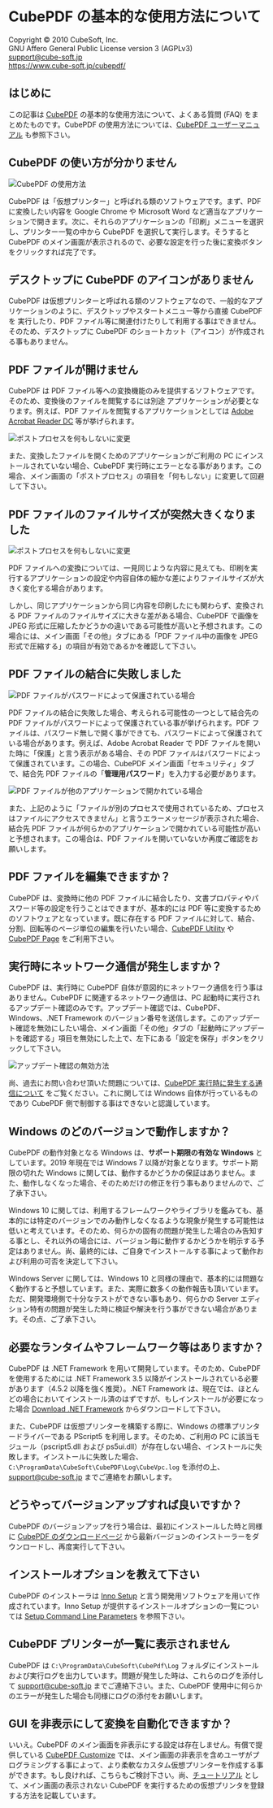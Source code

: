 CubePDF の基本的な使用方法について
====

Copyright © 2010 CubeSoft, Inc.  
GNU Affero General Public License version 3 (AGPLv3)  
support@cube-soft.jp  
https://www.cube-soft.jp/cubepdf/

## はじめに

この記事は [CubePDF](https://www.cube-soft.jp/cubepdf/) の基本的な使用方法について、よくある質問 (FAQ) をまとめたものです。CubePDF の使用方法については、[CubePDF ユーザーマニュアル](https://docs.cube-soft.jp/entry/cubepdf) も参照下さい。

## CubePDF の使い方が分かりません

![CubePDF の使用方法](https://github.com/cube-soft/Cube.Pdf/blob/master/Applications/Converter/Assets/01.ja.png?raw=true)

CubePDF は「仮想プリンター」と呼ばれる類のソフトウェアです。まず、PDF に変換したい内容を Google Chrome や Microsoft Word など適当なアプリケーションで開きます。次に、それらのアプリケーションの「印刷」メニューを選択し、プリンター一覧の中から CubePDF を選択して実行します。そうすると CubePDF のメイン画面が表示されるので、必要な設定を行った後に変換ボタンをクリックすれば完了です。

## デスクトップに CubePDF のアイコンがありません

CubePDF は仮想プリンターと呼ばれる類のソフトウェアなので、一般的なアプリケーションのように、デスクトップやスタートメニュー等から直接 CubePDF を 実行したり、PDF ファイル等に関連付けたりして利用する事はできません。そのため、デスクトップに CubePDF のショートカット（アイコン）が作成される事もありません。

## PDF ファイルが開けません

CubePDF は PDF ファイル等への変換機能のみを提供するソフトウェアです。そのため、変換後のファイルを閲覧するには別途
アプリケーションが必要となります。例えば、PDF ファイルを閲覧するアプリケーションとしては
[Adobe Acrobat Reader DC](https://get.adobe.com/jp/reader/) 等が挙げられます。

![ポストプロセスを何もしないに変更](https://github.com/cube-soft/Cube.Pdf/blob/master/Applications/Converter/Assets/Question.01.ja.png?raw=true)

また、変換したファイルを開くためのアプリケーションがご利用の PC にインストールされていない場合、CubePDF 実行時にエラーとなる事があります。この場合、メイン画面の「ポストプロセス」の項目を「何もしない」に変更して回避して下さい。

## PDF ファイルのファイルサイズが突然大きくなりました

![ポストプロセスを何もしないに変更](https://github.com/cube-soft/Cube.Pdf/blob/master/Applications/Converter/Assets/Question.03.ja.png?raw=true)

PDF ファイルへの変換については、一見同じような内容に見えても、印刷を実行するアプリケーションの設定や内容自体の細かな差によりファイルサイズが大きく変化する場合があります。

しかし、同じアプリケーションから同じ内容を印刷したにも関わらず、変換される PDF ファイルのファイルサイズに大きな差がある場合、CubePDF で画像を JPEG 形式に圧縮したかどうかの違いである可能性が高いと予想されます。この場合には、メイン画面「その他」タブにある「PDF ファイル中の画像を JPEG 形式で圧縮する」の項目が有効であるかを確認して下さい。

## PDF ファイルの結合に失敗しました

![PDF ファイルがパスワードによって保護されている場合](https://github.com/cube-soft/Cube.Pdf/blob/master/Applications/Converter/Assets/Question.04.ja.png?raw=true)

PDF ファイルの結合に失敗した場合、考えられる可能性の一つとして結合先の PDF ファイルがパスワードによって保護されている事が挙げられます。PDF ファイルは、パスワード無しで開く事ができても、パスワードによって保護されている場合があります。例えば、Adobe Acrobat Reader で PDF ファイルを開いた時に「保護」と言う表示がある場合、その PDF ファイルはパスワードによって保護されています。この場合、CubePDF メイン画面「セキュリティ」タブで、結合先 PDF ファイルの「**管理用パスワード**」を入力する必要があります。

![PDF ファイルが他のアプリケーションで開かれている場合](https://github.com/cube-soft/Cube.Pdf/blob/master/Applications/Converter/Assets/Question.05.ja.png?raw=true)

また、上記のように「ファイルが別のプロセスで使用されているため、プロセスはファイルにアクセスできません」と言うエラーメッセージが表示された場合、結合先 PDF ファイルが何らかのアプリケーションで開かれている可能性が高いと予想されます。この場合は、PDF ファイルを開いていないか再度ご確認をお願いします。

## PDF ファイルを編集できますか？

CubePDF は、変換時に他の PDF ファイルに結合したり、文書プロパティやパスワード等の設定を行うことはできますが、基本的には PDF 等に変換するためのソフトウェアとなっています。既に存在する PDF ファイルに対して、結合、分割、回転等のページ単位の編集を行いたい場合、[CubePDF Utility](https://www.cube-soft.jp/cubepdfutility/) や [CubePDF Page](https://www.cube-soft.jp/cubepdfpage/) をご利用下さい。

## 実行時にネットワーク通信が発生しますか？

CubePDF は、実行時に CubePDF 自体が意図的にネットワーク通信を行う事はありません。CubePDF に関連するネットワーク通信は、PC 起動時に実行されるアップデート確認のみです。アップデート確認では、CubePDF、Windows、.NET Framework のバージョン番号を送信します。このアップデート確認を無効にしたい場合、メイン画面「その他」タブの「起動時にアップデートを確認する」項目を無効にした上で、左下にある「設定を保存」ボタンをクリックして下さい。

![アップデート確認の無効方法](https://github.com/cube-soft/Cube.Pdf/blob/master/Applications/Converter/Assets/Question.02.ja.png?raw=true)

尚、過去にお問い合わせ頂いた問題については、[CubePDF 実行時に発生する通信について](https://clown.cube-soft.jp/entry/2011/10/26/upnp) をご覧ください。これに関しては Windows 自体が行っているものであり CubePDF 側で制御する事はできないと認識しています。

## Windows のどのバージョンで動作しますか？

CubePDF の動作対象となる Windows は、**サポート期限の有効な Windows** としています。2019 年現在では Windows 7 以降が対象となります。サポート期限の切れた Windows に関しては、動作するかどうかの保証はありません。また、動作しなくなった場合、そのためだけの修正を行う事もありませんので、ご了承下さい。

Windows 10 に関しては、利用するフレームワークやライブラリを鑑みても、基本的には特定のバージョンでのみ動作しなくなるような現象が発生する可能性は低いと考えています。そのため、何らかの固有の問題が発生した場合のみ告知する事とし、それ以外の場合には、バージョン毎に動作するかどうかを明示する予定はありません。尚、最終的には、ご自身でインストールする事によって動作および利用の可否を決定して下さい。

Windows Server に関しては、Windows 10 と同様の理由で、基本的には問題なく動作すると予想しています。また、実際に数多くの動作報告も頂いています。ただ、開発環境側で十分なテストができない事もあり、何らかの Server エディション特有の問題が発生した時に検証や解決を行う事ができない場合があります。その点、ご了承下さい。

## 必要なランタイムやフレームワーク等はありますか？

CubePDF は .NET Framework を用いて開発しています。そのため、CubePDF を使用するためには .NET Framework 3.5 以降がインストールされている必要があります（4.5.2 以降を強く推奨）。.NET Framework は、現在では、ほとんどの場合においてインストール済のはずですが、もしインストールが必要になった場合 [Download .NET Framework](https://dotnet.microsoft.com/download/dotnet-framework) からダウンロードして下さい。

また、CubePDF は仮想プリンターを構築する際に、Windows の標準プリンタードライバーである PScript5 を利用します。そのため、ご利用の PC に該当モジュール（pscript5.dll および ps5ui.dll）が存在しない場合、インストールに失敗します。インストールに失敗した場合、```C:\ProgramData\CubeSoft\CubePDF\Log\CubeVpc.log``` を添付の上、support@cube-soft.jp までご連絡をお願いします。

## どうやってバージョンアップすれば良いですか？

CubePDF のバージョンアップを行う場合は、最初にインストールした時と同様に [CubePDF のダウンロードページ](https://www.cube-soft.jp/cubepdf/) から最新バージョンのインストーラーをダウンロードし、再度実行して下さい。

## インストールオプションを教えて下さい

CubePDF のインストーラは [Inno Setup](http://www.jrsoftware.org/isinfo.php) と言う開発用ソフトウェアを用いて作成されています。Inno Setup が提供するインストールオプションの一覧については [Setup Command Line Parameters](http://www.jrsoftware.org/ishelp/index.php?topic=setupcmdline) を参照下さい。

## CubePDF プリンターが一覧に表示されません

CubePDF は ```C:\ProgramData\CubeSoft\CubePdf\Log``` フォルダにインストールおよび実行ログを出力しています。問題が発生した時は、これらのログを添付して support@cube-soft.jp までご連絡下さい。また、CubePDF 使用中に何らかのエラーが発生した場合も同様にログの添付をお願いします。

## GUI を非表示にして変換を自動化できますか？

いいえ。CubePDF のメイン画面を非表示にする設定は存在しません。有償で提供している [CubePDF Customize](https://www.cube-soft.jp/cubevp/) では、メイン画面の非表示を含めユーザがプログラミングする事によって、より柔軟なカスタム仮想プリンターを作成する事ができます。もし良ければ、こちらもご検討下さい。尚、[チュートリアル](https://github.com/cube-soft/Cube.Vp.Docs/blob/master/Documents/Cube.Vp.Tutorial.ja.md) として、メイン画面の表示されない CubePDF を実行するための仮想プリンタを登録する方法を記載しています。